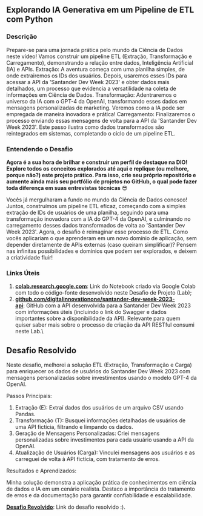 ## Explorando IA Generativa em um Pipeline de ETL com Python

### **Descrição**

Prepare-se para uma jornada prática pelo mundo da Ciência de Dados neste vídeo! Vamos construir um pipeline ETL (Extração, Transformação e Carregamento), demonstrando a relação entre dados, Inteligência Artificial (IA) e APIs. Extração: A aventura começa com uma planilha simples, de onde extrairemos os IDs dos usuários. Depois, usaremos esses IDs para acessar a API da 'Santander Dev Week 2023' e obter dados mais detalhados, um processo que evidencia a versatilidade na coleta de informações em Ciência de Dados. Transformação: Adentraremos o universo da IA com o GPT-4 da OpenAI, transformando esses dados em mensagens personalizadas de marketing. Veremos como a IA pode ser empregada de maneira inovadora e prática! Carregamento: Finalizaremos o processo enviando essas mensagens de volta para a API da 'Santander Dev Week 2023'. Este passo ilustra como dados transformados são reintegrados em sistemas, completando o ciclo de um pipeline ETL.

### **Entendendo o Desafio**

**Agora é a sua hora de brilhar e construir um perfil de destaque na DIO! Explore todos os conceitos explorados até aqui e replique (ou melhore, porque não?) este projeto prático. Para isso, crie seu próprio repositório e aumente ainda mais seu portfólio de projetos no GitHub, o qual pode fazer toda diferença em suas entrevistas técnicas** 😎

Vocês já mergulharam a fundo no mundo da Ciência de Dados conosco! Juntos, construímos um pipeline ETL eficaz, começando com a simples extração de IDs de usuários de uma planilha, seguindo para uma transformação inovadora com a IA do GPT-4 da OpenAI, e culminando no carregamento desses dados transformados de volta ao 'Santander Dev Week 2023'. Agora, o desafio é reimaginar esse processo de ETL. Como vocês aplicariam o que aprenderam em um novo domínio de aplicação, sem depender diretamente de APIs externas (caso queiram simplificar)? Pensem nas infinitas possibilidades e domínios que podem ser explorados, e deixem a criatividade fluir!

### **Links Úteis**

1. **[colab.research.google.com](https://colab.research.google.com/drive/1SF_Q3AybFPozCcoFBptDSFbMk-6IVGF-?usp=sharing)**: Link do Notebook criado via Google Colab com todo o código-fonte desenvolvido neste Desafio de Projeto (Lab);
2. **[github.com/digitalinnovationone/santander-dev-week-2023-api](https://github.com/digitalinnovationone/santander-dev-week-2023-api)**: GitHub com a API desenvolvida para a Santander Dev Week 2023 com informações úteis (incluindo o link do Swagger e dados importantes sobre a disponibilidade da API). Relevante para quem quiser saber mais sobre o processo de criação da API RESTful consumi neste Lab.\\

## **Desafio Resolvido**

Neste desafio, melhorei a solução ETL (Extração, Transformação e Carga) para enriquecer os dados de usuários do Santander Dev Week 2023 com mensagens personalizadas sobre investimentos usando o modelo GPT-4 da OpenAI.

Passos Principais:

1. Extração (E): Extraí dados dos usuários de um arquivo CSV usando Pandas.
2. Transformação (T): Busquei informações detalhadas de usuários de uma API fictícia, filtrando e limpando os dados.
3. Geração de Mensagens Personalizadas: Criei mensagens personalizadas sobre investimentos para cada usuário usando a API da OpenAI.
4. Atualização de Usuários (Carga): Vinculei mensagens aos usuários e as carreguei de volta à API fictícia, com tratamento de erros.

Resultados e Aprendizados:

Minha solução demonstra a aplicação prática de conhecimentos em ciência de dados e IA em um cenário realista. Destaco a importância do tratamento de erros e da documentação para garantir confiabilidade e escalabilidade.

**[Desafio Revolvido](https://github.com/wendherSantos/bootcamp_santander_python/blob/main/02_trilha-python/desafio_eu_resolvido.py)**: Link do desafio resolvido :).
